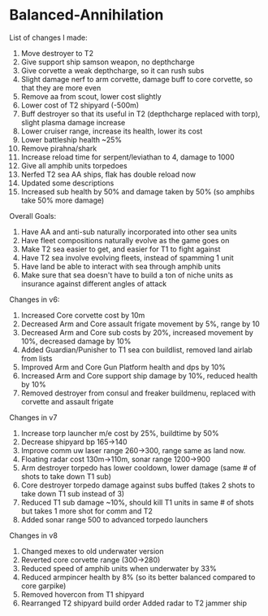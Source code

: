 # Balanced-Annihilation

List of changes I made:
1. Move destroyer to T2
2. Give support ship samson weapon, no depthcharge
3. Give corvette a weak depthcharge, so it can rush subs
4. Slight damage nerf to arm corvette, damage buff to core corvette, so that they are more even
5. Remove aa from scout, lower cost slightly
6. Lower cost of T2 shipyard (-500m)
7. Buff destroyer so that its useful in T2 (depthcharge replaced with torp), slight plasma damage increase
8. Lower cruiser range, increase its health, lower its cost
9. Lower battleship health ~25%
10. Remove pirahna/shark
11. Increase reload time for serpent/leviathan to 4, damage to 1000
12. Give all amphib units torpedoes
13. Nerfed T2 sea AA ships, flak has double reload now
14. Updated some descriptions
15. Increased sub health by 50% and damage taken by 50% (so amphibs take 50% more damage)


Overall Goals:
1. Have AA and anti-sub naturally incorporated into other sea units
2. Have fleet compositions naturally evolve as the game goes on
3. Make T2 sea easier to get, and easier for T1 to fight against
4. Have T2 sea involve evolving fleets, instead of spamming 1 unit
5. Have land be able to interact with sea through amphib units
6. Make sure that sea doesn't have to build a ton of niche units as insurance against different angles of attack

Changes in v6:
1. Increased Core corvette cost by 10m
2. Decreased Arm and Core assault frigate movement by 5%, range by 10
3. Decreased Arm and Core sub costs by 20%, increased movement by 10%, decreased damage by 10%
4. Added Guardian/Punisher to T1 sea con buildlist, removed land airlab from lists
5. Improved Arm and Core Gun Platform health and dps by 10%
6. Increased Arm and Core support ship damage by 10%, reduced health by 10%
7. Removed destroyer from consul and freaker buildmenu, replaced with corvette and assault frigate

Changes in v7
1. Increase torp launcher m/e cost by 25%, buildtime by 50%
2. Decrease shipyard bp 165->140
3. Improve comm uw laser range 260->300, range same as land now.  
4. Floating radar cost 130m->110m, sonar range 1200->900
5. Arm destroyer torpedo has lower cooldown, lower damage (same # of shots to take down T1 sub)
6. Core destroyer torpedo damage against subs buffed (takes 2 shots to take down T1 sub instead of 3)
7. Reduced T1 sub damage ~10%, should kill T1 units in same # of shots but takes 1 more shot for comm and T2
8. Added sonar range 500 to advanced torpedo launchers

Changes in v8
1. Changed mexes to old underwater version
2. Reverted core corvette range (300->280)
3. Reduced speed of amphib units when underwater by 33%
4. Reduced armpincer health by 8% (so its better balanced compared to core garpike)
5. Removed hovercon from T1 shipyard
6. Rearranged T2 shipyard build order
Added radar to T2 jammer ship
